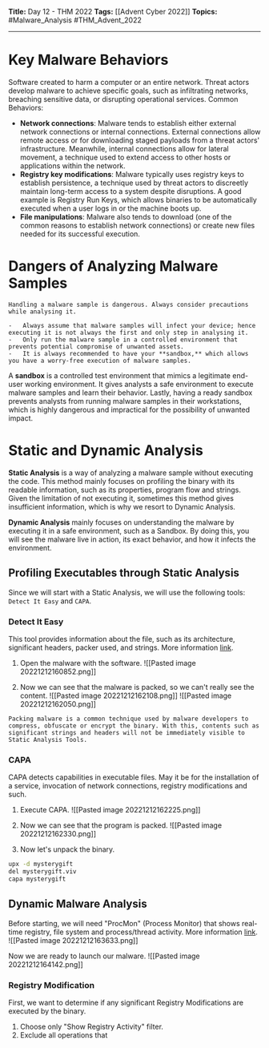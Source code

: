 **Title:** Day 12 - THM 2022
**Tags:** [[Advent Cyber 2022]]
**Topics:** #Malware_Analysis #THM_Advent_2022 

---
# Key Malware Behaviors
Software created to harm a computer or an entire network. Threat actors develop malware to achieve specific goals, such as infiltrating networks, breaching sensitive data, or disrupting operational services.
Common Behaviors:
-   **Network connections**: Malware tends to establish either external network connections or internal connections. External connections allow remote access or for downloading staged payloads from a threat actors' infrastructure. Meanwhile, internal connections allow for lateral movement, a technique used to extend access to other hosts or applications within the network.
-   **Registry key modifications**: Malware typically uses registry keys to establish persistence, a technique used by threat actors to discreetly maintain long-term access to a system despite disruptions. A good example is Registry Run Keys, which allows binaries to be automatically executed when a user logs in or the machine boots up.
-   **File manipulations**: Malware also tends to download (one of the common reasons to establish network connections) or create new files needed for its successful execution.

# Dangers of Analyzing Malware Samples
```ad-caution
Handling a malware sample is dangerous. Always consider precautions while analysing it.
```

```ad-info
-   Always assume that malware samples will infect your device; hence executing it is not always the first and only step in analysing it.
-   Only run the malware sample in a controlled environment that prevents potential compromise of unwanted assets.
-   It is always recommended to have your **sandbox,** which allows you have a worry-free execution of malware samples.
```

A **sandbox** is a controlled test environment that mimics a legitimate end-user working environment. It gives analysts a safe environment to execute malware samples and learn their behavior. Lastly, having a ready sandbox prevents analysts from running malware samples in their workstations, which is highly dangerous and impractical for the possibility of unwanted impact.

# Static and Dynamic Analysis
**Static Analysis** is a way of analyzing a malware sample without executing the code. This method mainly focuses on profiling the binary with its readable information, such as its properties, program flow and strings. Given the limitation of not executing it, sometimes this method gives insufficient information, which is why we resort to Dynamic Analysis.

**Dynamic Analysis** mainly focuses on understanding the malware by executing it in a safe environment, such as a Sandbox. By doing this, you will see the malware live in action, its exact behavior, and how it infects the environment.

## Profiling Executables through Static Analysis
Since we will start with a Static Analysis, we will use the following tools: `Detect It Easy` and `CAPA`.

### Detect It Easy
This tool provides information about the file, such as its architecture, significant headers, packer used, and strings. More information [link](https://github.com/horsicq/Detect-It-Easy).

1. Open the malware with the software.
![[Pasted image 20221212160852.png]]

2. Now we can see that the malware is packed, so we can't really see the content. 
![[Pasted image 20221212162108.png]]
![[Pasted image 20221212162050.png]]

```ad-info
Packing malware is a common technique used by malware developers to compress, obfuscate or encrypt the binary. With this, contents such as significant strings and headers will not be immediately visible to Static Analysis Tools.
```

### CAPA
CAPA detects capabilities in executable files. May it be for the installation of a service, invocation of network connections, registry modifications and such.

1. Execute CAPA.
![[Pasted image 20221212162225.png]]

2. Now we can see that the program is packed.
![[Pasted image 20221212162330.png]]

3. Now let's unpack the binary.
```sh
upx -d mysterygift
del mysterygift.viv
capa mysterygift
```

## Dynamic Malware Analysis
Before starting, we will need "ProcMon" (Process Monitor) that shows real-time registry, file system and process/thread activity. More information [link](https://learn.microsoft.com/en-us/sysinternals/downloads/procmon).
![[Pasted image 20221212163633.png]]

Now we are ready to launch our malware.
![[Pasted image 20221212164142.png]]

### Registry Modification
First, we want to determine if any significant Registry Modifications are executed by the binary.

1. Choose only "Show Registry Activity" filter.
2. Exclude all operations that 